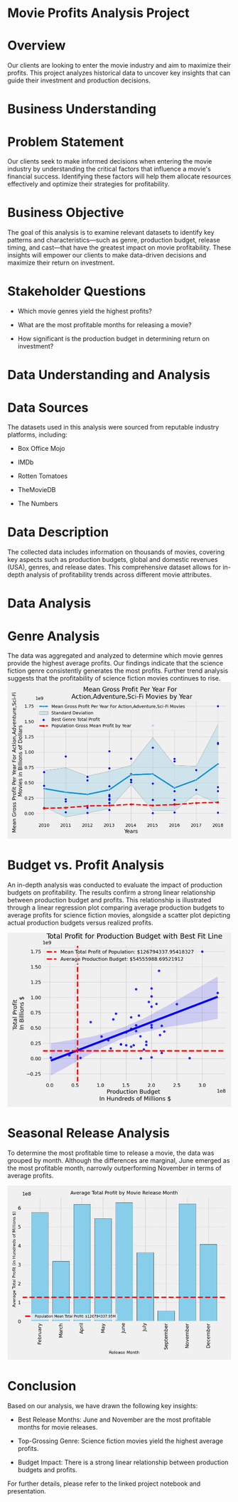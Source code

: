 # Movie Profits Analysis Project

# Overview

Our clients are looking to enter the movie industry and aim to maximize their profits. This project analyzes historical data to uncover key insights that can guide their investment and production decisions.

# Business Understanding

# Problem Statement

Our clients seek to make informed decisions when entering the movie industry by understanding the critical factors that influence a movie's financial success. Identifying these factors will help them allocate resources effectively and optimize their strategies for profitability.

# Business Objective

The goal of this analysis is to examine relevant datasets to identify key patterns and characteristics—such as genre, production budget, release timing, and cast—that have the greatest impact on movie profitability. These insights will empower our clients to make data-driven decisions and maximize their return on investment.

# Stakeholder Questions

* Which movie genres yield the highest profits?

* What are the most profitable months for releasing a movie?

* How significant is the production budget in determining return on investment?

# Data Understanding and Analysis

# Data Sources

The datasets used in this analysis were sourced from reputable industry platforms, including:

* Box Office Mojo

* IMDb

* Rotten Tomatoes

* TheMovieDB

* The Numbers

# Data Description

The collected data includes information on thousands of movies, covering key aspects such as production budgets, global and domestic revenues (USA), genres, and release dates. This comprehensive dataset allows for in-depth analysis of profitability trends across different movie attributes.

# Data Analysis

# Genre Analysis

The data was aggregated and analyzed to determine which movie genres provide the highest average profits. Our findings indicate that the science fiction genre consistently generates the most profits. Further trend analysis suggests that the profitability of science fiction movies continues to rise.
![Movie Profits by Genre](https://github.com/JesseMooreDS/dsc-phase-2-project-v3/blob/main/Mean_Total_Profit_By_Year.png?raw=true)

# Budget vs. Profit Analysis

An in-depth analysis was conducted to evaluate the impact of production budgets on profitability. The results confirm a strong linear relationship between production budget and profits. This relationship is illustrated through a linear regression plot comparing average production budgets to average profits for science fiction movies, alongside a scatter plot depicting actual production budgets versus realized profits.

![Total_Profit_for_Production_Budget](https://github.com/JesseMooreDS/dsc-phase-2-project-v3/blob/main/Total_Profit_for_Production_Budget.png?raw=true)



# Seasonal Release Analysis

To determine the most profitable time to release a movie, the data was grouped by month. Although the differences are marginal, June emerged as the most profitable month, narrowly outperforming November in terms of average profits.

![Average_Total_Profit_by_Movie_Release_Month](https://github.com/JesseMooreDS/dsc-phase-2-project-v3/blob/main/Average_Total_Profit_by_Movie_Release_Month.png?raw=true)



# Conclusion

Based on our analysis, we have drawn the following key insights:

* Best Release Months: June and November are the most profitable months for movie releases.

* Top-Grossing Genre: Science fiction movies yield the highest average profits.

* Budget Impact: There is a strong linear relationship between production budgets and profits.

For further details, please refer to the linked project notebook and presentation.
